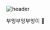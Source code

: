 ![header](https://capsule-render.vercel.app/api?type=wave&color=auto&height=300&section=header&text=화이팅&fontSize=90&animation=twinkling)


부엉부엉부엉이 🦉

<!---
gangintheremark/gangintheremark is a ✨ special ✨ repository because its `README.md` (this file) appears on your GitHub profile.
You can click the Preview link to take a look at your changes.
--->
